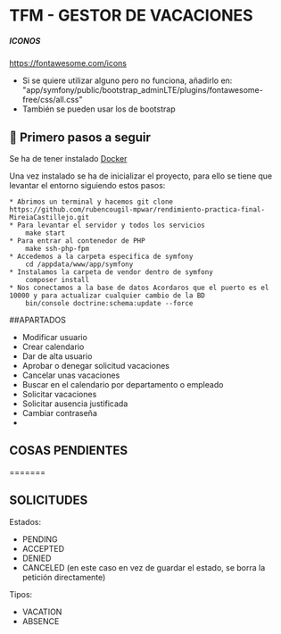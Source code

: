 # TFM - GESTOR DE VACACIONES

##### ICONOS
https://fontawesome.com/icons

- Si se quiere utilizar alguno pero no funciona, añadirlo en: "app/symfony/public/bootstrap_adminLTE/plugins/fontawesome-free/css/all.css"
- También se pueden usar los de bootstrap


## 🐳 Primero pasos a seguir

Se ha de tener instalado [Docker](https://www.docker.com/get-started)

Una vez instalado se ha de inicializar el proyecto, para ello se tiene que levantar el entorno siguiendo estos pasos:

    * Abrimos un terminal y hacemos git clone  https://github.com/rubencougil-mpwar/rendimiento-practica-final-MireiaCastillejo.git
    * Para levantar el servidor y todos los servicios   
        make start
    * Para entrar al contenedor de PHP
        make ssh-php-fpm 
    * Accedemos a la carpeta especifica de symfony
        cd /appdata/www/app/symfony
    * Instalamos la carpeta de vendor dentro de symfony 
        composer install
    * Nos conectamos a la base de datos Acordaros que el puerto es el 10000 y para actualizar cualquier cambio de la BD  
        bin/console doctrine:schema:update --force


##APARTADOS

- Modificar usuario 
- Crear calendario 
- Dar de alta usuario
- Aprobar o denegar solicitud vacaciones 
- Cancelar unas vacaciones
- Buscar en el calendario por departamento o empleado
- Solicitar vacaciones
- Solicitar ausencia justificada
- Cambiar contraseña 
- 


## COSAS PENDIENTES  
=======
## SOLICITUDES

Estados: 
- PENDING
- ACCEPTED
- DENIED
- CANCELED (en este caso en vez de guardar el estado, se borra la petición directamente)

Tipos: 
- VACATION
- ABSENCE

